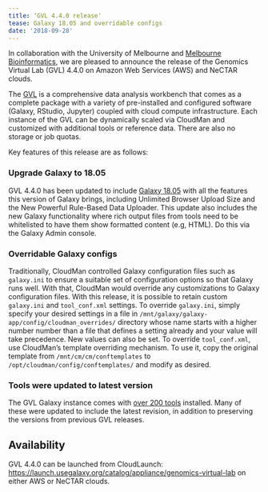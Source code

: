 ```yaml
---
title: ‘GVL 4.4.0 release'
tease: Galaxy 18.05 and overridable configs
date: '2018-09-28'
---
```

In collaboration with the University of Melbourne and [Melbourne Bioinformatics](https://www.melbournebioinformatics.org.au/), we are pleased to announce the release of the Genomics Virtual Lab (GVL) 4.4.0 on Amazon Web Services (AWS) and NeCTAR clouds.

The [GVL](https://www.gvl.org.au/) is a comprehensive data analysis workbench that comes as a complete package with a variety of pre-installed and configured software (Galaxy, RStudio, Jupyter) coupled with cloud compute infrastructure. Each instance of the GVL can be dynamically scaled via CloudMan and customized with additional tools or reference data. There are also no storage or job quotas.

Key features of this release are as follows:

### Upgrade Galaxy to 18.05
GVL 4.4.0 has been updated to include [Galaxy 18.05](https://docs.galaxyproject.org/en/release_18.05/releases/18.05_announce.html#highlights) with all the features this version of Galaxy brings, including Unlimited Browser Upload Size and the New Powerful Rule-Based Data Uploader. This update also includes the new Galaxy functionality where rich output files from tools need to be whitelisted to have them show formatted content (e.g, HTML). Do this via the Galaxy Admin console.

### Overridable Galaxy configs
Traditionally, CloudMan controlled Galaxy configuration files such as `galaxy.ini` to ensure a suitable set of configuration options so that Galaxy runs well. With that, CloudMan would override any customizations to Galaxy configuration files. With this release, it is possible to retain custom `galaxy.ini` and `tool_conf.xml` settings. To override `galaxy.ini`, simply specify your desired settings in a file in `/mnt/galaxy/galaxy-app/config/cloudman_overrides/` directory whose name starts with a higher number number than a file that defines a setting already and your value will take precedence. New values can also be set. To override `tool_conf.xml`, use CloudMan’s template overriding mechanism. To use it, copy the original template from `/mnt/cm/cm/conftemplates` to `/opt/cloudman/config/conftemplates/` and modify as desired.

### Tools were updated to latest version
The GVL Galaxy instance comes with [over 200 tools](https://github.com/gvlproject/gvl.ansible.filesystem/blob/master/files/scripts/shed_tool_list.yaml.gvl) installed. Many of these were updated to include the latest revision, in addition to preserving the versions from previous GVL releases.

## Availability
GVL 4.4.0 can be launched from CloudLaunch: https://launch.usegalaxy.org/catalog/appliance/genomics-virtual-lab on either AWS or NeCTAR clouds.
